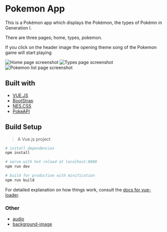 # Pokemon App

This is a Pokémon app which displays the Pokémon, the types of Pokémn in Generation I.

There are three pages; home, types, pokemon.

If you click on the header image the opening theme song of the Pokemon game will start playing 


![Home page screenshot](home-screenshot)
![Types page screenshot](types-screenshot)
![Pokemon list page screenshot](pokemon-screenshot)


## Built with 
- [VUE.JS](https://vuejs.org/)
- [BootStrap](https://getbootstrap.com/)
- [NES.CSS](https://nostalgic-css.github.io/NES.css/)
- [PokeAPI](https://pokeapi.co/)






## Build Setup
> A Vue.js project
``` bash
# install dependencies
npm install

# serve with hot reload at localhost:8080
npm run dev

# build for production with minification
npm run build
```

For detailed explanation on how things work, consult the [docs for vue-loader](http://vuejs.github.io/vue-loader).



### Other 
- [audio](https://downloads.khinsider.com/game-soundtracks/album/pokemon-gameboy-sound-collection)
- [background-image](https://wallpapercave.com/w/wp2513249)